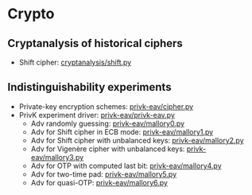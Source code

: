 # Crypto

## Cryptanalysis of historical ciphers

- Shift cipher: [cryptanalysis/shift.py](shift.py)

## Indistinguishability experiments

- Private-key encryption schemes: [privk-eav/cipher.py](cipher.py)
- PrivK experiment driver: [privk-eav/privk-eav.py](privk-eav.py)
  - Adv randomly guessing: [privk-eav/mallory0.py](mallory0.py)
  - Adv for Shift cipher in ECB mode: [privk-eav/mallory1.py](mallory1.py)
  - Adv for Shift cipher with unbalanced keys: [privk-eav/mallory2.py](mallory2.py)
  - Adv for Vigenère cipher with unbalanced keys: [privk-eav/mallory3.py](mallory3.py)
  - Adv for OTP with computed last bit: [privk-eav/mallory4.py](mallory4.py)
  - Adv for two-time pad: [privk-eav/mallory5.py](mallory5.py)
  - Adv for quasi-OTP: [privk-eav/mallory6.py](mallory6.py)
